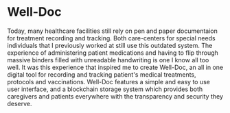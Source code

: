 # Well-Doc
Today, many healthcare facilities still rely on pen and paper documentaion for treatment recording and tracking. Both care-centers for special needs individuals that I previously worked at still use this outdated system. The experience of administering patient medications and having to flip through massive binders filled with unreadable handwriting is one I know all too well. It was this experience that inspired me to create Well-Doc, an all in one digital tool for recording and tracking patient's medical treatments, protocols and vaccinations. Well-Doc features a simple and easy to use user interface, and a blockchain storage system which provides both caregivers and patients everywhere with the transparency and security they deserve.
